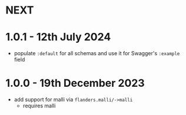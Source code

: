 # NEXT

# 1.0.1 - 12th July 2024

- populate `:default` for all schemas and use it for Swagger's `:example` field

# 1.0.0 - 19th December 2023

- add support for malli via `flanders.malli/->malli`
  - requires malli
